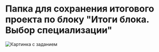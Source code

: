 # Папка для сохранения итогового проекта по блоку "Итоги блока. Выбор специализации"
![Картинка с заданием](https://gbcdn.mrgcdn.ru/uploads/asset/4283449/attachment/1251e74b703108ee483caaa98787097d.png)

